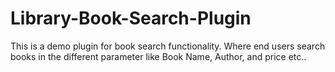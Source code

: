 # Library-Book-Search-Plugin
This is a demo plugin for book search functionality. Where end users search books in the different parameter like Book Name, Author, and price etc..
